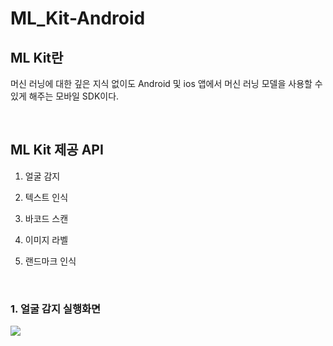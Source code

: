 # ML_Kit-Android

## ML Kit란
머신 러닝에 대한 깊은 지식 없이도 Android 및 ios 앱에서 머신 러닝 모델을 사용할 수 있게 해주는 모바일 SDK이다.

<br>

## ML Kit 제공 API

1. 얼굴 감지

2. 텍스트 인식

3. 바코드 스캔

4. 이미지 라벨

5. 랜드마크 인식

<br>

### 1. 얼굴 감지 실행화면
<img src="https://user-images.githubusercontent.com/68272971/178096282-c0f73839-c4c0-44ba-8c5b-cf476c779061.gif">

